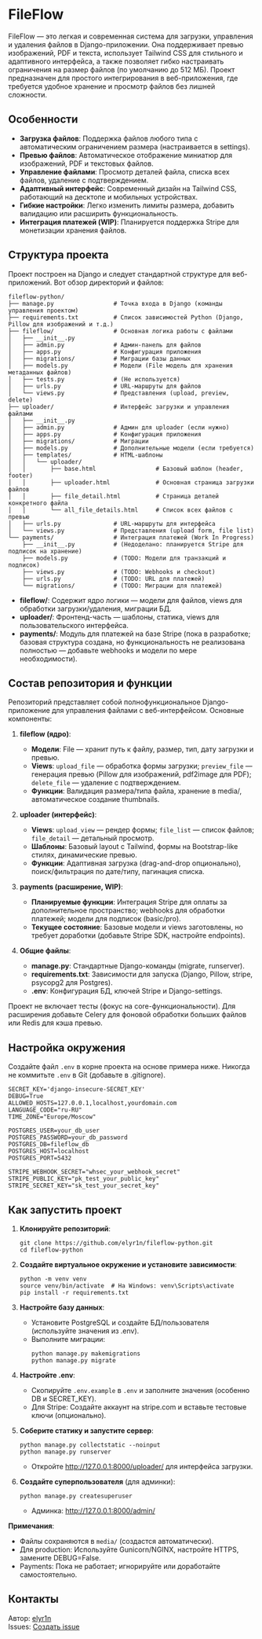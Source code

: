 # FileFlow

FileFlow — это легкая и современная система для загрузки, управления и удаления файлов в Django-приложении. Она поддерживает превью изображений, PDF и текста, использует Tailwind CSS для стильного и адаптивного интерфейса, а также позволяет гибко настраивать ограничения на размер файлов (по умолчанию до 512 МБ). Проект предназначен для простого интегрирования в веб-приложения, где требуется удобное хранение и просмотр файлов без лишней сложности.

## Особенности

- **Загрузка файлов**: Поддержка файлов любого типа с автоматическим ограничением размера (настраивается в settings).
- **Превью файлов**: Автоматическое отображение миниатюр для изображений, PDF и текстовых файлов.
- **Управление файлами**: Просмотр деталей файла, списка всех файлов, удаление с подтверждением.
- **Адаптивный интерфейс**: Современный дизайн на Tailwind CSS, работающий на десктопе и мобильных устройствах.
- **Гибкие настройки**: Легко изменить лимиты размера, добавить валидацию или расширить функциональность.
- **Интеграция платежей (WIP)**: Планируется поддержка Stripe для монетизации хранения файлов.

## Структура проекта

Проект построен на Django и следует стандартной структуре для веб-приложений. Вот обзор директорий и файлов:

```
fileflow-python/
├── manage.py                 # Точка входа в Django (команды управления проектом)
├── requirements.txt          # Список зависимостей Python (Django, Pillow для изображений и т.д.)
├── fileflow/                 # Основная логика работы с файлами
│   ├── __init__.py
│   ├── admin.py              # Админ-панель для файлов
│   ├── apps.py               # Конфигурация приложения
│   ├── migrations/           # Миграции базы данных
│   ├── models.py             # Модели (File модель для хранения метаданных файлов)
│   ├── tests.py              # (Не используется)
│   ├── urls.py               # URL-маршруты для файлов
│   └── views.py              # Представления (upload, preview, delete)
├── uploader/                 # Интерфейс загрузки и управления файлами
│   ├── __init__.py
│   ├── admin.py              # Админ для uploader (если нужно)
│   ├── apps.py               # Конфигурация приложения
│   ├── migrations/           # Миграции
│   ├── models.py             # Дополнительные модели (если требуется)
│   ├── templates/            # HTML-шаблоны
│   │   └── uploader/
│   │       ├── base.html                 # Базовый шаблон (header, footer)
│   │       ├── uploader.html             # Основная страница загрузки файлов
│   │       ├── file_detail.html          # Страница деталей конкретного файла
│   │       └── all_file_details.html     # Список всех файлов с превью
│   ├── urls.py               # URL-маршруты для интерфейса
│   └── views.py              # Представления (upload form, file list)
└── payments/                 # Интеграция платежей (Work In Progress)
    ├── __init__.py           # (Недоделано: планируется Stripe для подписок на хранение)
    ├── models.py             # (TODO: Модели для транзакций и подписок)
    ├── views.py              # (TODO: Webhooks и checkout)
    ├── urls.py               # (TODO: URL для платежей)
    └── migrations/           # (TODO: Миграции для платежей)
```

- **fileflow/**: Содержит ядро логики — модели для файлов, views для обработки загрузки/удаления, миграции БД.
- **uploader/**: Фронтенд-часть — шаблоны, статика, views для пользовательского интерфейса.
- **payments/**: Модуль для платежей на базе Stripe (пока в разработке; базовая структура создана, но функциональность не реализована полностью — добавьте webhooks и модели по мере необходимости).

## Состав репозитория и функции

Репозиторий представляет собой полнофункциональное Django-приложение для управления файлами с веб-интерфейсом. Основные компоненты:

1. **fileflow (ядро)**:
   - **Модели**: File — хранит путь к файлу, размер, тип, дату загрузки и превью.
   - **Views**: `upload_file` — обработка формы загрузки; `preview_file` — генерация превью (Pillow для изображений, pdf2image для PDF); `delete_file` — удаление с подтверждением.
   - **Функции**: Валидация размера/типа файла, хранение в media/, автоматическое создание thumbnails.

2. **uploader (интерфейс)**:
   - **Views**: `upload_view` — рендер формы; `file_list` — список файлов; `file_detail` — детальный просмотр.
   - **Шаблоны**: Базовый layout с Tailwind, формы на Bootstrap-like стилях, динамические превью.
   - **Функции**: Адаптивная загрузка (drag-and-drop опционально), поиск/фильтрация по дате/типу, пагинация списка.

3. **payments (расширение, WIP)**:
   - **Планируемые функции**: Интеграция Stripe для оплаты за дополнительное пространство; webhooks для обработки платежей; модели для подписок (basic/pro).
   - **Текущее состояние**: Базовые модели и views заготовлены, но требует доработки (добавьте Stripe SDK, настройте endpoints).

4. **Общие файлы**:
   - **manage.py**: Стандартные Django-команды (migrate, runserver).
   - **requirements.txt**: Зависимости для запуска (Django, Pillow, stripe, psycopg2 для Postgres).
   - **.env**: Конфигурация БД, ключей Stripe и Django-settings.

Проект не включает тесты (фокус на core-функциональности). Для расширения добавьте Celery для фоновой обработки больших файлов или Redis для кэша превью.

## Настройка окружения

Создайте файл `.env` в корне проекта на основе примера ниже. Никогда не коммитьте `.env` в Git (добавьте в .gitignore).

```env
SECRET_KEY='django-insecure-SECRET_KEY'
DEBUG=True
ALLOWED_HOSTS=127.0.0.1,localhost,yourdomain.com
LANGUAGE_CODE="ru-RU"
TIME_ZONE="Europe/Moscow"

POSTGRES_USER=your_db_user
POSTGRES_PASSWORD=your_db_password
POSTGRES_DB=fileflow_db
POSTGRES_HOST=localhost
POSTGRES_PORT=5432

STRIPE_WEBHOOK_SECRET="whsec_your_webhook_secret"
STRIPE_PUBLIC_KEY="pk_test_your_public_key"
STRIPE_SECRET_KEY="sk_test_your_secret_key"
```

## Как запустить проект

1. **Клонируйте репозиторий**:
   ```
   git clone https://github.com/elyr1n/fileflow-python.git
   cd fileflow-python
   ```

2. **Создайте виртуальное окружение и установите зависимости**:
   ```
   python -m venv venv
   source venv/bin/activate  # На Windows: venv\Scripts\activate
   pip install -r requirements.txt
   ```

3. **Настройте базу данных**:
   - Установите PostgreSQL и создайте БД/пользователя (используйте значения из .env).
   - Выполните миграции:
     ```
     python manage.py makemigrations
     python manage.py migrate
     ```

4. **Настройте .env**:
   - Скопируйте `.env.example` в `.env` и заполните значения (особенно DB и SECRET_KEY).
   - Для Stripe: Создайте аккаунт на stripe.com и вставьте тестовые ключи (опционально).

5. **Соберите статику и запустите сервер**:
   ```
   python manage.py collectstatic --noinput
   python manage.py runserver
   ```
   - Откройте http://127.0.0.1:8000/uploader/ для интерфейса загрузки.

6. **Создайте суперпользователя** (для админки):
   ```
   python manage.py createsuperuser
   ```
   - Админка: http://127.0.0.1:8000/admin/

**Примечания**:
- Файлы сохраняются в `media/` (создастся автоматически).
- Для production: Используйте Gunicorn/NGINX, настройте HTTPS, замените DEBUG=False.
- Payments: Пока не работает; игнорируйте или доработайте самостоятельно.

## Контакты

Автор: [elyr1n](https://github.com/elyr1n)  
Issues: [Создать issue](https://github.com/elyr1n/fileflow-python/issues)
